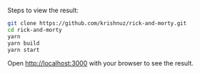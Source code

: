 Steps to view the result:

```bash
git clone https://github.com/krishnuz/rick-and-morty.git
cd rick-and-morty
yarn
yarn build
yarn start
```

Open [http://localhost:3000](http://localhost:3000) with your browser to see the result.
